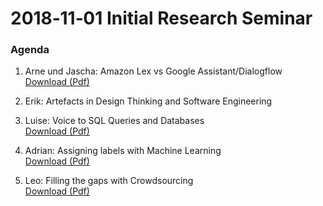 # 2018‐11‐01 Initial Research Seminar


### Agenda
1. Arne und Jascha: Amazon Lex vs Google Assistant/Dialogflow  
[Download (Pdf)](../pdfs/2018-09-28-Handout-Dialogflow-Lex.pdf)


2. Erik: Artefacts in Design Thinking and Software Engineering
3. Luise: Voice to SQL Queries and Databases  
[Download (Pdf)](../pdfs/2018-09-28-Handout-Databases.pdf)
4. Adrian: Assigning labels with Machine Learning  
[Download (Pdf)](../pdfs/2018-09-28-Handout-Machine-Learning.pdf)
5. Leo: Filling the gaps with Crowdsourcing  
[Download (Pdf)](../pdfs/2018-09-28-Handout-Crowdsourcing.pdf)

